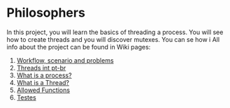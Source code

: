 # Philosophers
In this project, you will learn the basics of threading a process. You will see how to create threads and you will discover mutexes.
You can se how i 
All info about the project can be found in Wiki pages:
1.  [Workflow, scenario and problems](https://github.com/sarahmss/Philosophers/wiki)
2.  [Threads int pt-br](https://github.com/sarahmss/Philosophers/wiki/Thread-pt-br)
3.  [What is a process?](https://github.com/sarahmss/Philosophers/wiki/What-is-a-process%3F)
4.  [What is a Thread?](https://github.com/sarahmss/Philosophers/wiki/What-is-a-Thread%3F)
5.  [Allowed Functions](https://github.com/sarahmss/Philosophers/wiki/Allowed-functions)
6.  [Testes](https://github.com/sarahmss/Philosophers/projects/1)
